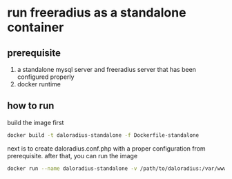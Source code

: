 # run freeradius as a standalone container

## prerequisite

1. a standalone mysql server and freeradius server that has been configured properly
2. docker runtime

## how to run

build the image first

```bash
docker build -t daloradius-standalone -f Dockerfile-standalone
```

next is to create daloradius.conf.php with a proper configuration from prerequisite. after that, you can run the image

```bash
docker run --name daloradius-standalone -v /path/to/daloradius:/var/www/html -v /path/to/daloradius.conf.php:/var/www/html/library/daloradius.conf.php -p 80:80 -d daloradius-standalone
```
